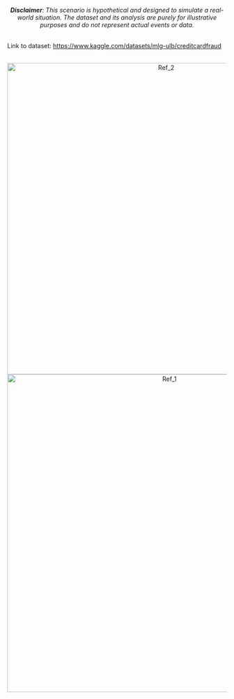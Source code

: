 <p style="text-align: center;"><em><strong>Disclaimer</strong>: This scenario is hypothetical and designed to simulate a real-world situation. The dataset and its analysis are purely for illustrative purposes and do not represent actual events or data.</em></p>
<br>
Link to dataset: <a href="https://www.kaggle.com/datasets/mlg-ulb/creditcardfraud" target="_blank">https://www.kaggle.com/datasets/mlg-ulb/creditcardfraud</a>
<br>
<br>


<p align = "center">
    <img width="714" alt="Ref_2" src="https://github.com/kunalg569/Python_Projects/assets/60802247/645a72d3-1548-4974-88e4-af7d0388c3e3">
    <img width="729" alt="Ref_1" src="https://github.com/kunalg569/Python_Projects/assets/60802247/22a658e1-a8d9-4a25-ae8b-5b7fca176f21">
</p>




